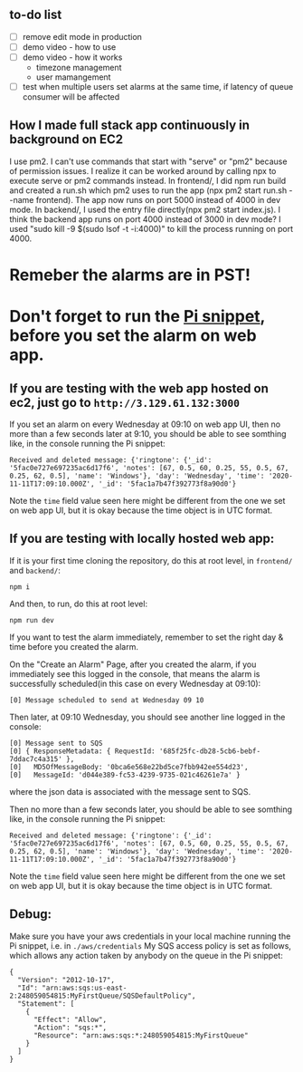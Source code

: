 ## to-do list

- [ ] remove edit mode in production
- [ ] demo video - how to use
- [ ] demo video - how it works
  - timezone management
  - user mamangement
- [ ] test when multiple users set alarms at the same time, if latency of queue consumer will be affected

## How I made full stack app continuously in background on EC2

I use pm2.
I can't use commands that start with "serve" or "pm2" because of permission issues. I realize it can be worked around by calling npx to execute serve or pm2 commands instead.
In frontend/, I did npm run build and created a run.sh which pm2 uses to run the app (npx pm2 start run.sh --name frontend). The app now runs on port 5000 instead of 4000 in dev mode. 
In backend/, I used the entry file directly(npx pm2 start index.js). I think the backend app runs on port 4000 instead of 3000 in dev mode? I used "sudo kill -9 $(sudo lsof -t -i:4000)" to kill the process running on port 4000.

# Remeber the alarms are in PST!

# Don't forget to run the [Pi snippet](https://github.com/18500-F20-B1/RPi/tree/yh-sqs), before you set the alarm on web app.

## If you are testing with the web app hosted on ec2, just go to `http://3.129.61.132:3000`
If you set an alarm on every Wednesday at 09:10 on web app UI, then no more than a few seconds later at 9:10, you should be able to see somthing like, in the console running the Pi snippet:
```
Received and deleted message: {'ringtone': {'_id': '5fac0e727e697235ac6d17f6', 'notes': [67, 0.5, 60, 0.25, 55, 0.5, 67, 0.25, 62, 0.5], 'name': 'Windows'}, 'day': 'Wednesday', 'time': '2020-11-11T17:09:10.000Z', '_id': '5fac1a7b47f392773f8a90d0'}
```
Note the `time` field value seen here might be different from the one we set on web app UI, but it is okay because the time object is in UTC format.

## If you are testing with locally hosted web app:

If it is your first time cloning the repository, do this at root level, in `frontend/` and `backend/`:
```
npm i
```
And then, to run, do this at root level:
```
npm run dev 
```

If you want to test the alarm immediately, remember to set the right day & time before you created the alarm.

On the "Create an Alarm" Page, after you created the alarm, if you immediately see this logged in the console, that means the alarm is successfully scheduled(in this case on every Wednesday at 09:10):
```
[0] Message scheduled to send at Wednesday 09 10
```
Then later, at 09:10 Wednesday, you should see another line logged in the console:
```
[0] Message sent to SQS
[0] { ResponseMetadata: { RequestId: '685f25fc-db28-5cb6-bebf-7ddac7c4a315' },
[0]   MD5OfMessageBody: '0bca6e568e22bd5ce7fbb942ee554d23',
[0]   MessageId: 'd044e389-fc53-4239-9735-021c46261e7a' }
```
where the json data is associated with the message sent to SQS.

Then no more than a few seconds later, you should be able to see somthing like, in the console running the Pi snippet:
```
Received and deleted message: {'ringtone': {'_id': '5fac0e727e697235ac6d17f6', 'notes': [67, 0.5, 60, 0.25, 55, 0.5, 67, 0.25, 62, 0.5], 'name': 'Windows'}, 'day': 'Wednesday', 'time': '2020-11-11T17:09:10.000Z', '_id': '5fac1a7b47f392773f8a90d0'}
```
Note the `time` field value seen here might be different from the one we set on web app UI, but it is okay because the time object is in UTC format.


## Debug:
Make sure you have your aws credentials in your local machine running the Pi snippet, i.e. in `./aws/credentials`
My SQS access policy is set as follows, which allows any action taken by anybody on the queue in the Pi snippet:
```
{
  "Version": "2012-10-17",
  "Id": "arn:aws:sqs:us-east-2:248059054815:MyFirstQueue/SQSDefaultPolicy",
  "Statement": [
    {
      "Effect": "Allow",
      "Action": "sqs:*",
      "Resource": "arn:aws:sqs:*:248059054815:MyFirstQueue"
    }
  ]
}
```
